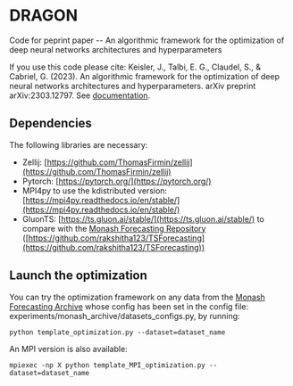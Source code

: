 # DRAGON #

Code for peprint paper -- An algorithmic framework for the optimization of deep neural networks architectures and hyperparameters

If you use this code please cite: Keisler, J., Talbi, E. G., Claudel, S., & Cabriel, G. (2023). An algorithmic framework for the optimization of deep neural networks architectures and hyperparameters. arXiv preprint arXiv:2303.12797.
See [documentation](https://dragon.readthedocs.io/en/latest/).
## Dependencies ##

The following libraries are necessary:
* Zellij: [https://github.com/ThomasFirmin/zellij](https://github.com/ThomasFirmin/zellij)
* Pytorch: [https://pytorch.org/](https://pytorch.org/)
* MPI4py to use the kdistributed version: [https://mpi4py.readthedocs.io/en/stable/](https://mpi4py.readthedocs.io/en/stable/)
* GluonTS: [https://ts.gluon.ai/stable/](https://ts.gluon.ai/stable/) to compare with the [Monash Forecasting Repository](https://forecastingdata.org/) ([https://github.com/rakshitha123/TSForecasting](https://github.com/rakshitha123/TSForecasting))

## Launch the optimization ##

You can try the optimization framework on any data from the [Monash Forecasting Archive](https://zenodo.org/communities/forecasting?page=1&size=20) whose config has been set in the config file: experiments/monash_archive/datasets_configs.py, by running:

`python template_optimization.py --dataset=dataset_name`

An MPI version is also available:

`mpiexec -np X python template_MPI_optimization.py --dataset=dataset_name`


